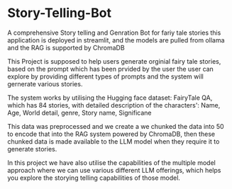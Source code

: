 # Story-Telling-Bot
A comprehensive Story telling and Genration Bot for fariy tale stories
this application is deployed in streamlit, and the models are pulled from ollama and the RAG is supported by ChromaDB

This Project is supposed to help users generate orginial fairy tale stories, based on the prompt which has been prvided by the user
the user can explore by providing different types of prompts and the system will gernerate various stories.

The system works by utilising the Hugging face dataset: FairyTale QA, which has 84 stories, with detailed description of the characters': Name, Age, World detail, genre, Story name, Significane

This data was preprocessed and we create a we chunked the data into 50 to encode that into the RAG system powered by ChromaDB,
then these chunked data is made available to the LLM model when they require it to generate stories.

In this project we have also utilise the capabilities of the multiple model approach where we can use various different LLM offerings,
which helps you explore the storying telling capabilities of those model.

